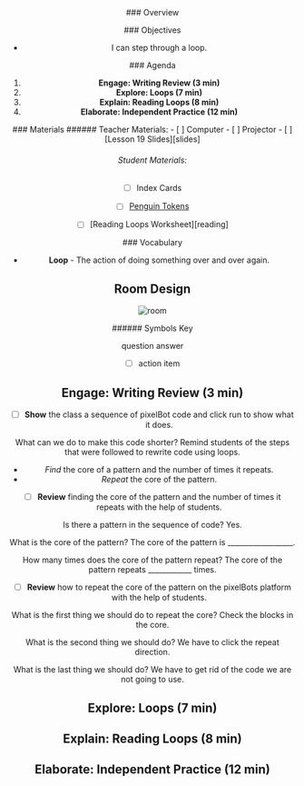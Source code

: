 <header class='header' title='Reading Loops' subtitle='Lesson 19'/>

<notable>
<iconp src='/icons/activity.png'>### Overview</iconp>


<iconp src='/icons/objectives.png'>### Objectives</iconp>
- I can step through a loop.

<iconp src='/icons/agenda.png'>### Agenda</iconp>

1. **Engage: Writing Review (3 min)**
1. **Explore: Loops (7 min)**
1. **Explain: Reading Loops (8 min)**
1. **Elaborate: Independent Practice (12 min)**

<note>
<iconp src='/icons/materials.png'>### Materials</iconp>
###### Teacher Materials:
- [ ] Computer
- [ ] Projector
- [ ] [Lesson 19 Slides][slides]

###### Student Materials:
- [ ] Index Cards
- [ ] [Penguin Tokens][penguin]
- [ ] [Reading Loops Worksheet][reading]


<iconp src='/icons/vocab.png'>### Vocabulary</iconp>
- **Loop** - The action of doing something over and over again.

</note>

<pagebreak/>

## Room Design

![room]()

<note borderLeft='2px solid green' mt='2em'>
###### Symbols Key

<iconp ml='1.65em' type='question'>question</iconp>
<iconp ml='1.65em' type='answer'>answer</iconp>
- [ ] action item
</note>

<pagebreak/>

## Engage: Writing Review (3 min)
- [ ] **Show** the class a sequence of pixelBot code and click run to show what it does.

<iconp type='question'>What can we do to make this code shorter?</iconp>
<iconp type='answer'>Remind students of the steps that were followed to rewrite code using loops.</iconp>

- _*Find*_ the core of a pattern and the number of times it repeats.
- _*Repeat*_ the core of the pattern.

- [ ] **Review** finding the core of the pattern and the number of times it repeats with the help of students.

<iconp type='question'>Is there a pattern in the sequence of code?</iconp>
<iconp type='answer'>Yes.</iconp>

<iconp type='question'>What is the core of the pattern?</iconp>
<iconp type='answer'>The core of the pattern is __________________.</iconp>

<iconp type='question'>How many times does the core of the pattern repeat?</iconp>
<iconp type='answer'>The core of the pattern repeats ____________ times.</iconp>


- [ ] **Review** how to repeat the core of the pattern on the pixelBots platform with the help of students.

<iconp type='question'>What is the first thing we should do to repeat the core?</iconp>
<iconp type='answer'>Check the blocks in the core.</iconp>

<iconp type='question'>What is the second thing we should do?</iconp>
<iconp type='answer'>We have to click the repeat direction.</iconp>

<iconp type='question'>What is the last thing we should do?</iconp>
<iconp type='answer'>We have to get rid of the code we are not going to use.</iconp>


## Explore: Loops (7 min)

## Explain: Reading Loops (8 min)

## Elaborate: Independent Practice (12 min)

</notable>

[slides]: https://docs.google.com/presentation/d/1fyhNJyW7KJsMDRCxObDNIAMg-v4OquUcaIyGvq0Gluw/edit#slide=id.p
[penguin]: https://drive.google.com/file/d/0B48_2vIyABiocFdQY0xaaGVTaVU/view
